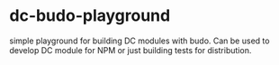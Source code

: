 # dc-budo-playground
simple playground for building DC modules with budo. Can be used to develop DC module for NPM or just building tests for distribution. 

